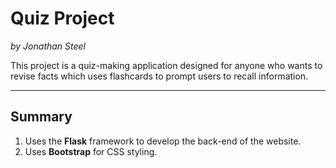 # Quiz Project
*by Jonathan Steel*

This project is a quiz-making application designed for anyone who wants to revise facts which uses flashcards to prompt users to recall information.

---
## Summary

1. Uses the **Flask** framework to develop the back-end of the website.
2. Uses **Bootstrap** for CSS styling.